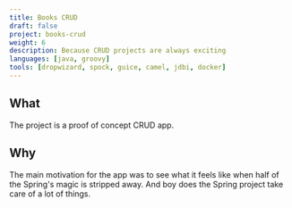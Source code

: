 ```yaml
---
title: Books CRUD 
draft: false
project: books-crud
weight: 6
description: Because CRUD projects are always exciting
languages: [java, groovy]
tools: [dropwizard, spock, guice, camel, jdbi, docker]
---
```


## What
The project is a proof of concept CRUD app.

## Why
The main motivation for the app was to see what it feels like when half of the
Spring's magic is stripped away. And boy does the Spring project take care of 
a lot of things.